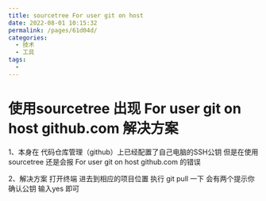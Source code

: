 ```yaml
---
title: sourcetree For user git on host 
date: 2022-08-01 10:15:32
permalink: /pages/61d04d/
categories:
  - 技术
  - 工具
tags:
  - 
---
```

# 使用sourcetree 出现 For user git on host github.com 解决方案

1、本身在 代码仓库管理（github）上已经配置了自己电脑的SSH公钥  但是在使用 sourcetree 还是会报 For user git on host github.com 的错误

2、解决方案 打开终端 进去到相应的项目位置 执行 git pull 一下 会有两个提示你确认公钥  输入yes 即可   

